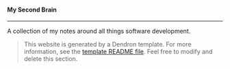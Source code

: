 
#### My Second Brain

---

A collection of my notes around all things software development.

> This website is generated by a Dendron template. For more information, see the [template README file](https://github.com/dendronhq/template.publish.github/). Feel free to modify and delete this section.
